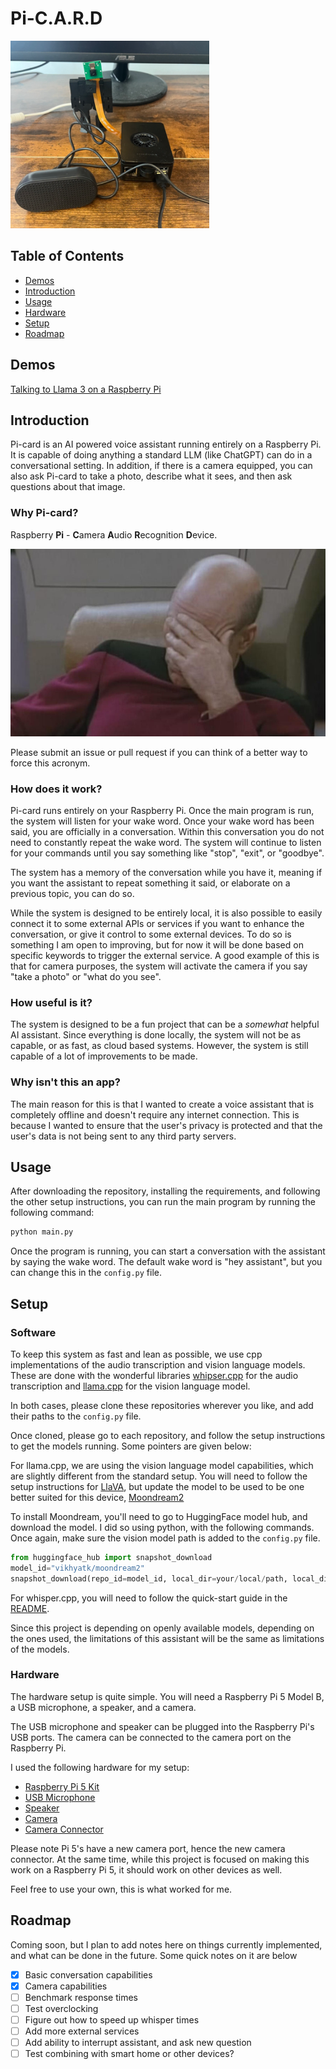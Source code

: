 # Pi-C.A.R.D

<img src="assets/assistant.png" height="300">

## Table of Contents
- [Demos](#demos)
- [Introduction](#introduction)
- [Usage](#usage)
- [Hardware](#hardware)
- [Setup](#setup)
- [Roadmap](#roadmap)


## Demos

[Talking to Llama 3 on a Raspberry Pi](https://www.youtube.com/watch?v=OryGVbh5JZE)

## Introduction
Pi-card is an AI powered voice assistant running entirely on a Raspberry Pi. It is capable of doing anything a standard LLM (like ChatGPT) can do in a conversational setting. 
In addition, if there is a camera equipped, you can also ask Pi-card to take a photo, describe what it sees, and then ask questions about that image. 

### Why Pi-card?
Raspberry **Pi** - **C**amera **A**udio **R**ecognition **D**evice. 

<img src="assets/picard-facepalm.jpg" height="300">

Please submit an issue or pull request if you can think of a better way to force this acronym.

### How does it work?
Pi-card runs entirely on your Raspberry Pi. Once the main program is run, the system will listen for your wake word. Once your wake word has been said, you are officially in a conversation. Within this conversation you do not need to constantly repeat the wake word. The system will continue to listen for your commands until you say something like "stop", "exit", or "goodbye". 

The system has a memory of the conversation while you have it, meaning if you want the assistant to repeat something it said, or elaborate on a previous topic, you can do so.

While the system is designed to be entirely local, it is also possible to easily connect it to some external APIs or services if you want to enhance the conversation, or give it control to some external devices. To do so is something I am open to improving, but for now it will be done based on specific keywords to trigger the external service. A good example of this is that for camera purposes, the system will activate the camera if you say "take a photo" or "what do you see".

### How useful is it?

The system is designed to be a fun project that can be a *somewhat* helpful AI assistant. Since everything is done locally, the system will not be as capable, or as fast, as cloud based systems. However, the system is still capable of a lot of improvements to be made.

### Why isn't this an app?

The main reason for this is that I wanted to create a voice assistant that is completely offline and doesn't require any internet connection. This is because I wanted to ensure that the user's privacy is protected and that the user's data is not being sent to any third party servers.

## Usage
After downloading the repository, installing the requirements, and following the other setup instructions, you can run the main program by running the following command:
```bash
python main.py
```

Once the program is running, you can start a conversation with the assistant by saying the wake word. The default wake word is "hey assistant", but you can change this in the `config.py` file.


## Setup

### Software

To keep this system as fast and lean as possible, we use cpp implementations of the audio transcription and vision language models. These are done with the wonderful libraries [whipser.cpp](https://github.com/ggerganov/whisper.cpp
) for the audio transcription and [llama.cpp](https://github.com/ggerganov/llama.cpp
) for the vision language model.

In both cases, please clone these repositories wherever you like, and add their paths to the `config.py` file.

Once cloned, please go to each repository, and follow the setup instructions to get the models running. Some pointers are given below:

For llama.cpp, we are using the vision language model capabilities, which are slightly different from the standard setup. You will need to follow the setup instructions for [LlaVA](https://github.com/ggerganov/llama.cpp/blob/master/examples/llava/README.md), but update the model to be used to be one better suited for this device, [Moondream2](https://moondream.ai) 

To install Moondream, you'll need to go to HuggingFace model hub, and download the model. I did so using python, with the following commands. Once again, make sure the vision model path is added to the `config.py` file.

```python
from huggingface_hub import snapshot_download
model_id="vikhyatk/moondream2"
snapshot_download(repo_id=model_id, local_dir=your/local/path, local_dir_use_symlinks=False, revision="main")
```



For whisper.cpp, you will need to follow the quick-start guide in the [README](https://github.com/ggerganov/whisper.cpp?tab=readme-ov-file#quick-start).

Since this project is depending on openly available models, depending on the ones used, the limitations of this assistant will be the same as limitations of the models.

### Hardware

The hardware setup is quite simple. You will need a Raspberry Pi 5 Model B, a USB microphone, a speaker, and a camera.

The USB microphone and speaker can be plugged into the Raspberry Pi's USB ports. The camera can be connected to the camera port on the Raspberry Pi.

I used the following hardware for my setup:
- [Raspberry Pi 5 Kit](https://www.amazon.com/dp/B0CRSNCJ6Y?psc=1&ref=ppx_yo2ov_dt_b_product_details)
- [USB Microphone](https://www.amazon.com/dp/B087PTH787?psc=1&ref=ppx_yo2ov_dt_b_product_details)
- [Speaker](https://www.amazon.com/dp/B075M7FHM1?ref=ppx_yo2ov_dt_b_product_details&th=1)
- [Camera](https://www.amazon.com/dp/B012V1HEP4?ref=ppx_yo2ov_dt_b_product_details&th=1)
- [Camera Connector](https://www.amazon.com/dp/B0716TB6X3?psc=1&ref=ppx_yo2ov_dt_b_product_details)

Please note Pi 5's have a new camera port, hence the new camera connector. At the same time, while this project is focused on making this work on a Raspberry Pi 5, it should 
work on other devices as well.

Feel free to use your own, this is what worked for me. 


## Roadmap

Coming soon, but I plan to add notes here on things currently implemented, and what can be done in the future. Some quick notes on it are below

- [x] Basic conversation capabilities
- [x] Camera capabilities
- [ ] Benchmark response times
- [ ] Test overclocking
- [ ] Figure out how to speed up whisper times
- [ ] Add more external services
- [ ] Add ability to interrupt assistant, and ask new question
- [ ] Test combining with smart home or other devices?
